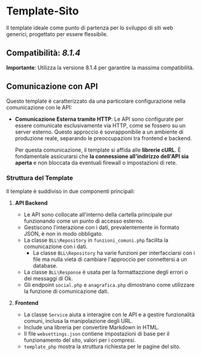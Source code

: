 
# Template-Sito

Il template ideale come punto di partenza per lo sviluppo di siti web generici, progettato per essere flessibile.

## Compatibilità: *8.1.4*
**Importante**: Utilizza la versione 8.1.4 per garantire la massima compatibilità.

## Comunicazione con API
Questo template è caratterizzato da una particolare configurazione nella comunicazione con le API:
- **Comunicazione Esterna tramite HTTP**: Le API sono configurate per essere comunicate esclusivamente via HTTP, come se fossero su un server esterno. Questo approccio è sovrapponibile a un ambiente di produzione reale, separando le preoccupazioni tra frontend e backend.

    Per questa comunicazione, il template si affida alle **librerie cURL**. È fondamentale assicurarsi che **la connessione all'indirizzo dell'API sia aperta** e non bloccata da eventuali firewall o impostazioni di rete.

### Struttura del Template
Il template è suddiviso in due componenti principali:

1. **API Backend**
   - Le API sono collocate all'interno della cartella principale pur funzionando come un punto di accesso esterno.
   - Gestiscono l'interazione con i dati, prevalentemente in formato JSON, è non in modo obbligato.
    - La classe `BLL\Repository` in `funzioni_comuni.php` facilita la comunicazione con i dati.
        - La classe `BLL\Repository` ha varie funzioni per interfacciarsi con i file ma nulla vieta di cambiare l'approccio per connettersi a un database.
    - La classe `BLL\Response` è usata per la formattazzione degli errori o dei messaggi di Ok.
   - Gli endpoint `social.php` e `anagrafica.php` dimostrano come utilizzare la funzione di comunicazione dati.

2. **Frontend**
   - La classe `Service` aiuta a interagire con le API e a gestire funzionalità comuni, inclusa la manipolazione degli URL.
   - Include una libreria per convertire Markdown in HTML.
   - Il file `websettings.json` contiene impostazioni di base per il funzionamento del sito, valori per i <meta> compresi.
   - `template_php` mostra la struttura richiesta per le pagine del sito.


